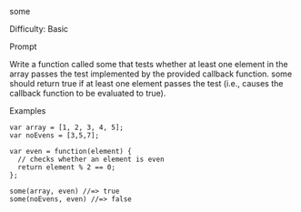 some

Difficulty: Basic

Prompt

Write a function called some that tests whether at least one element in the array passes the test implemented by the provided callback function. some should return true if at least one element passes the test (i.e., causes the callback function to be evaluated to true).

Examples
```
var array = [1, 2, 3, 4, 5];
var noEvens = [3,5,7];

var even = function(element) {
  // checks whether an element is even
  return element % 2 == 0;
};

some(array, even) //=> true
some(noEvens, even) //=> false